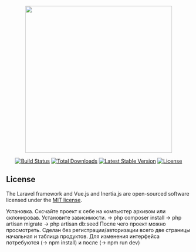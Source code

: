 <p align="center"><a href="https://laravel.com" target="_blank"><img src="https://raw.githubusercontent.com/laravel/art/master/logo-lockup/5%20SVG/2%20CMYK/1%20Full%20Color/laravel-logolockup-cmyk-red.svg" width="400"></a></p>

<p align="center">
<a href="https://travis-ci.org/laravel/framework"><img src="https://travis-ci.org/laravel/framework.svg" alt="Build Status"></a>
<a href="https://packagist.org/packages/laravel/framework"><img src="https://poser.pugx.org/laravel/framework/d/total.svg" alt="Total Downloads"></a>
<a href="https://packagist.org/packages/laravel/framework"><img src="https://poser.pugx.org/laravel/framework/v/stable.svg" alt="Latest Stable Version"></a>
<a href="https://packagist.org/packages/laravel/framework"><img src="https://poser.pugx.org/laravel/framework/license.svg" alt="License"></a>
</p>







## License

The Laravel framework and Vue.js and Inertia.js are open-sourced software licensed under the [MIT license](https://opensource.org/licenses/MIT).
  
   Установка.
 Сксчайте проект к себе  на компьютер архивом или склонировав.
 Установите зависимости.
 -> php composer install
 -> php artisan migrate
 -> php artisan db:seed
 После чего проект можно просмотреть.
 Сделан без регистрации/авторизации всего две страницы начальная и таблица продуктов.
 Для изменения интерфейса потребуются (-> npm install) и после (-> npm run dev)
